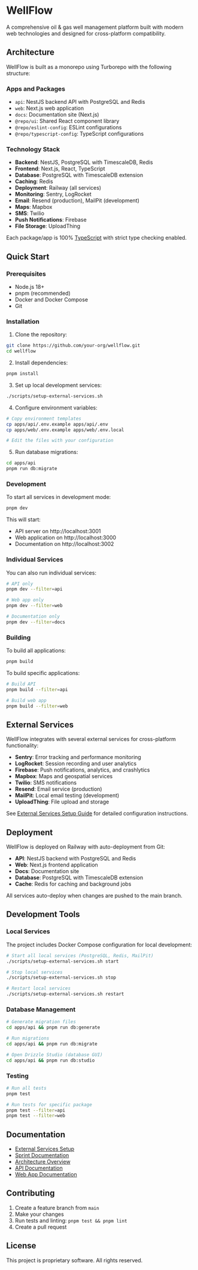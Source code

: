# WellFlow

A comprehensive oil & gas well management platform built with modern web
technologies and designed for cross-platform compatibility.

## Architecture

WellFlow is built as a monorepo using Turborepo with the following structure:

### Apps and Packages

- `api`: NestJS backend API with PostgreSQL and Redis
- `web`: Next.js web application
- `docs`: Documentation site (Next.js)
- `@repo/ui`: Shared React component library
- `@repo/eslint-config`: ESLint configurations
- `@repo/typescript-config`: TypeScript configurations

### Technology Stack

- **Backend**: NestJS, PostgreSQL with TimescaleDB, Redis
- **Frontend**: Next.js, React, TypeScript
- **Database**: PostgreSQL with TimescaleDB extension
- **Caching**: Redis
- **Deployment**: Railway (all services)
- **Monitoring**: Sentry, LogRocket
- **Email**: Resend (production), MailPit (development)
- **Maps**: Mapbox
- **SMS**: Twilio
- **Push Notifications**: Firebase
- **File Storage**: UploadThing

Each package/app is 100% [TypeScript](https://www.typescriptlang.org/) with
strict type checking enabled.

## Quick Start

### Prerequisites

- Node.js 18+
- pnpm (recommended)
- Docker and Docker Compose
- Git

### Installation

1. Clone the repository:

```bash
git clone https://github.com/your-org/wellflow.git
cd wellflow
```

2. Install dependencies:

```bash
pnpm install
```

3. Set up local development services:

```bash
./scripts/setup-external-services.sh
```

4. Configure environment variables:

```bash
# Copy environment templates
cp apps/api/.env.example apps/api/.env
cp apps/web/.env.example apps/web/.env.local

# Edit the files with your configuration
```

5. Run database migrations:

```bash
cd apps/api
pnpm run db:migrate
```

### Development

To start all services in development mode:

```bash
pnpm dev
```

This will start:

- API server on http://localhost:3001
- Web application on http://localhost:3000
- Documentation on http://localhost:3002

### Individual Services

You can also run individual services:

```bash
# API only
pnpm dev --filter=api

# Web app only
pnpm dev --filter=web

# Documentation only
pnpm dev --filter=docs
```

### Building

To build all applications:

```bash
pnpm build
```

To build specific applications:

```bash
# Build API
pnpm build --filter=api

# Build web app
pnpm build --filter=web
```

## External Services

WellFlow integrates with several external services for cross-platform
functionality:

- **Sentry**: Error tracking and performance monitoring
- **LogRocket**: Session recording and user analytics
- **Firebase**: Push notifications, analytics, and crashlytics
- **Mapbox**: Maps and geospatial services
- **Twilio**: SMS notifications
- **Resend**: Email service (production)
- **MailPit**: Local email testing (development)
- **UploadThing**: File upload and storage

See [External Services Setup Guide](docs/external-services-setup.md) for
detailed configuration instructions.

## Deployment

WellFlow is deployed on Railway with auto-deployment from Git:

- **API**: NestJS backend with PostgreSQL and Redis
- **Web**: Next.js frontend application
- **Docs**: Documentation site
- **Database**: PostgreSQL with TimescaleDB extension
- **Cache**: Redis for caching and background jobs

All services auto-deploy when changes are pushed to the main branch.

## Development Tools

### Local Services

The project includes Docker Compose configuration for local development:

```bash
# Start all local services (PostgreSQL, Redis, MailPit)
./scripts/setup-external-services.sh start

# Stop local services
./scripts/setup-external-services.sh stop

# Restart local services
./scripts/setup-external-services.sh restart
```

### Database Management

```bash
# Generate migration files
cd apps/api && pnpm run db:generate

# Run migrations
cd apps/api && pnpm run db:migrate

# Open Drizzle Studio (database GUI)
cd apps/api && pnpm run db:studio
```

### Testing

```bash
# Run all tests
pnpm test

# Run tests for specific package
pnpm test --filter=api
pnpm test --filter=web
```

## Documentation

- [External Services Setup](docs/external-services-setup.md)
- [Sprint Documentation](docs/sprints/)
- [Architecture Overview](docs/wellflow-technical-architecture.md)
- [API Documentation](apps/api/README.md)
- [Web App Documentation](apps/web/README.md)

## Contributing

1. Create a feature branch from `main`
2. Make your changes
3. Run tests and linting: `pnpm test && pnpm lint`
4. Create a pull request

## License

This project is proprietary software. All rights reserved.
